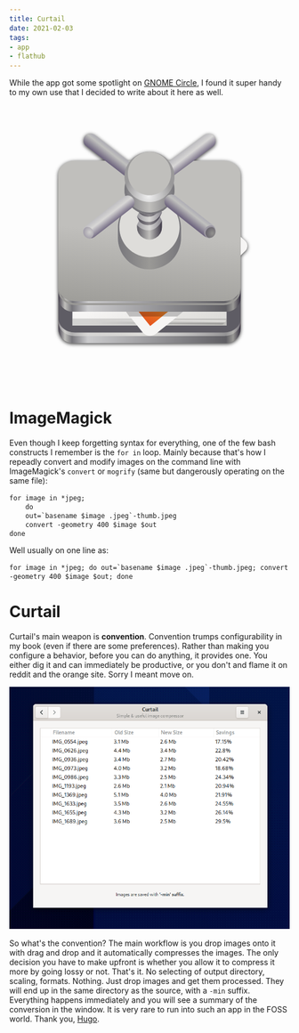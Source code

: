 ```yaml
---
title: Curtail
date: 2021-02-03
tags:
- app
- flathub
---
```


While the app got some spotlight on [GNOME Circle](https://circle.gnome.org), I found it super handy to my own use that I decided to write about it here as well.

<style type="text/css">
#curtailIcon {
  transform: scale(0.8);
  transition: all 1s ease-in-out;
  cursor: pointer;
  filter: drop-shadow(0 2px 4px rgba(0,0,0,0.8));
}
#curtailIcon:hover {
  transform: scale(0.9);
  filter: drop-shadow(0 30px 20px rgba(0,0,0,0.2));
}
</style>

<a href="https://flathub.org/apps/details/com.github.huluti.Curtail"><svg id="curtailIcon" ViewBox="0 0 128 128" xmlns="http://www.w3.org/2000/svg" xmlns:xlink="http://www.w3.org/1999/xlink"><linearGradient id="a" gradientUnits="userSpaceOnUse"><stop offset="0" stop-color="#63452c"/><stop offset=".038" stop-color="#865e3c"/><stop offset=".077" stop-color="#63452c"/><stop offset=".923" stop-color="#63452c"/><stop offset=".962" stop-color="#865e3c"/><stop offset="1" stop-color="#63452c"/></linearGradient><linearGradient id="e" gradientTransform="matrix(.23214 0 0 .20395 -8.567 209.652)" x1="88.596" x2="536.596" xlink:href="#a" y1="-449.394" y2="-449.394"/><linearGradient id="f" gradientTransform="matrix(.23214 0 0 .125 -8.567 152.174)" x1="88.596" x2="536.596" xlink:href="#a" y1="-449.394" y2="-449.394"/><linearGradient id="b" gradientUnits="userSpaceOnUse"><stop offset="0" stop-color="#3d3846"/><stop offset=".038" stop-color="#c0bfbc"/><stop offset=".077" stop-color="#77767b"/><stop offset=".164" stop-color="#cbcbcd"/><stop offset=".923" stop-color="#5f5e63"/><stop offset=".962" stop-color="#9a9996"/><stop offset="1" stop-color="#3d3846"/></linearGradient><linearGradient id="g" gradientTransform="matrix(.23214 0 0 .20395 -8.567 229.953)" x1="87.542" x2="535.261" xlink:href="#b" y1="-591.637" y2="-591.637"/><radialGradient id="h" cx="58.126" cy="294.38" gradientTransform="matrix(1.6319 0 0 1.37953 -36.73 -291.51)" gradientUnits="userSpaceOnUse" r="52"><stop offset="0" stop-color="#deddda"/><stop offset="1" stop-color="#deddda" stop-opacity="0"/></radialGradient><linearGradient id="i" gradientUnits="userSpaceOnUse" x1="30" x2="104" y1="94" y2="108"><stop offset="0" stop-color="#f6f5f4"/><stop offset="1" stop-color="#deddda"/></linearGradient><radialGradient id="j" cx="105.224" cy="148.63" gradientTransform="matrix(-.34149 -.18581 -.02812 .28036 103.637 95.975)" gradientUnits="userSpaceOnUse" r="160"><stop offset="0" stop-color="#e0371b"/><stop offset="1" stop-color="#f6d32d"/></radialGradient><radialGradient id="k" cx="352.98" cy="275.93" gradientTransform="matrix(.2992 .11247 .07205 -.18331 -46.417 48.045)" gradientUnits="userSpaceOnUse" r="192"><stop offset="0" stop-color="#50db81"/><stop offset="1" stop-color="#8ff0a4" stop-opacity=".004"/></radialGradient><radialGradient id="l" cx="527.624" cy="194.651" gradientTransform="matrix(-.15091 -.18657 -.19365 .15664 225.268 143.026)" gradientUnits="userSpaceOnUse" r="192"><stop offset="0" stop-color="#4a86cf"/><stop offset="1" stop-color="#87bae1" stop-opacity="0"/></radialGradient><linearGradient id="m" gradientTransform="matrix(.23013 0 0 .20218 -7.94 400.462)" x1="87.542" x2="535.261" xlink:href="#b" y1="-591.637" y2="-591.637"/><linearGradient id="n" gradientUnits="userSpaceOnUse" x1="52.55" x2="56.979" y1="103.619" y2="57.049"><stop offset="0" stop-color="#9b9a96"/><stop offset="1" stop-color="#c0bfbc"/></linearGradient><linearGradient id="c" gradientUnits="userSpaceOnUse"><stop offset="0" stop-color="#b1b0b6"/><stop offset=".5" stop-color="#d8d7d6"/><stop offset="1" stop-color="#6f667f"/></linearGradient><linearGradient id="o" gradientTransform="scale(-1 1) rotate(67.81 9.946 118.092)" x1="49.325" x2="53.605" xlink:href="#c" y1="222.747" y2="230.159"/><linearGradient id="p" gradientTransform="matrix(3.0015 0 0 -3.0015 -128.105 -573.326)" gradientUnits="userSpaceOnUse" x1="58" x2="70" y1="-211" y2="-211"><stop offset="0" stop-color="#77767b"/><stop offset=".5" stop-color="#9a9996"/><stop offset="1" stop-color="#77767b"/></linearGradient><linearGradient id="q" gradientUnits="userSpaceOnUse" x1="56.855" x2="71.127" y1="46.093" y2="46.093"><stop offset="0" stop-color="#5e5c64"/><stop offset=".5" stop-color="#c0bfbc"/><stop offset="1" stop-color="#3d3846"/></linearGradient><linearGradient id="d" gradientUnits="userSpaceOnUse"><stop offset="0" stop-color="#b1b0b6"/><stop offset=".272" stop-color="#c0c0be"/><stop offset="1" stop-color="#6f667f"/></linearGradient><linearGradient id="r" gradientTransform="scale(-1 1) rotate(51.875 13.743 81.732)" x1="61" x2="67" xlink:href="#d" y1="220" y2="220"/><linearGradient id="s" gradientTransform="matrix(2.37866 0 0 -2.37866 -88.244 -469.48)" gradientUnits="userSpaceOnUse" x1="58" x2="70" y1="-211" y2="-211"><stop offset="0" stop-color="#77767b"/><stop offset=".5" stop-color="#c0bfbc"/><stop offset="1" stop-color="#77767b"/></linearGradient><radialGradient id="t" cx="-203.367" cy="-63.488" gradientTransform="matrix(0 -1.18935 -1.18935 0 -12.128 -205.452)" gradientUnits="userSpaceOnUse" r="12"><stop offset="0" stop-color="#f0f0f0"/><stop offset="1" stop-color="#9a999a"/></radialGradient><linearGradient id="u" gradientTransform="scale(-1 1) rotate(51.875 15.076 81.083)" x1="61" x2="67" xlink:href="#d" y1="220" y2="220"/><linearGradient id="v" gradientTransform="scale(-1 1) rotate(67.81 10.503 117.717)" x1="49.325" x2="53.605" xlink:href="#c" y1="222.747" y2="230.159"/><radialGradient id="w" cx="96.054" cy="219.449" gradientTransform="matrix(-2.48287 0 0 2.7121 268.232 -538.415)" gradientUnits="userSpaceOnUse" r="2.415"><stop offset="0" stop-color="#cfcecd"/><stop offset="1" stop-color="#827b8f"/></radialGradient><radialGradient id="x" cx="96.741" cy="219.745" gradientTransform="matrix(2.35544 0 0 2.5729 -127.997 -507.96)" gradientUnits="userSpaceOnUse" r="2.415"><stop offset="0" stop-color="#92918f"/><stop offset="1" stop-color="#524d5b"/></radialGradient><path d="M20 56h88a8 8 0 018 8v46a8 8 0 01-8 8H20a8 8 0 01-8-8V64a8 8 0 018-8zm0 0" fill="url(#e)"/><path d="M20 30h88v66H20zm0 0" fill="#f6f5f4"/><path d="M20 58h88a8 8 0 018 8v22a8 8 0 01-8 8H20a8 8 0 01-8-8V66a8 8 0 018-8zm0 0" fill="url(#f)"/><path d="M20 58h88a8 8 0 018 8v46a8 8 0 01-8 8H20a8 8 0 01-8-8V66a8 8 0 018-8zm0 0" fill="url(#g)"/><path d="M21.453 28.082h85.094c5.219 0 9.453 3.582 9.453 8V108c0 4.418-4.234 8-9.453 8H21.453c-5.219 0-9.453-3.582-9.453-8V36.082c0-4.418 4.234-8 9.453-8zm0 0" fill="url(#h)"/><path d="M21.453 26.082h85.094c5.219 0 9.453 3.582 9.453 8V106c0 4.418-4.234 8-9.453 8H21.453c-5.219 0-9.453-3.582-9.453-8V34.082c0-4.418 4.234-8 9.453-8zm0 0" fill="#5e5c64"/><path d="M20 64h88v46H20zm0 0" fill="url(#i)"/><path d="M108 106l-.137 4H20.121L20 106zm0 0" fill-opacity=".137"/><path d="M107.691 106.969H35.93l71.242 1.027s.52-.773.52-1.027zm0 0" fill="#f6f5f4" fill-opacity=".598"/><path d="M106.773 108.488H34.168l71.266 1.024c.554-.29 1.132-.63 1.34-1.024zm0 0" fill-opacity=".171"/><path d="M29.777 67.469l52.239-42.254c2.41-1.953 5.898-1.613 7.812.758l21.664 26.777L108.145 82l-40.266 32.57c-2.414 1.953-5.899 1.614-7.817-.754L28.883 75.27c-1.913-2.372-1.519-5.848.895-7.801zm0 0" fill="#f6f5f4"/><path d="M111.547 52.816L99.574 62.5c-2.41 1.95-2.808 5.43-.89 7.8l9.46 11.7zm0 0" fill="#deddda"/><path d="M33.27 71.785l31.148 38.508 40.266-32.57-6-7.422c-1.918-2.371-1.52-5.852.89-7.801l7.617-6.16-21.683-26.813zm0 0" fill="url(#j)"/><path d="M33.27 71.785l31.148 38.508 40.266-32.57-6-7.422c-1.918-2.371-1.52-5.852.89-7.801l7.617-6.16-21.683-26.813zm0 0" fill="url(#k)"/><path d="M33.27 71.785l31.148 38.508 40.266-32.57-6-7.422c-1.918-2.371-1.52-5.852.89-7.801l7.617-6.16-21.683-26.813zm0 0" fill="url(#l)"/><path d="M83.855 101.496l34.844-34.11a3.903 3.903 0 001.176-2.906 3.913 3.913 0 00-1.328-2.84l-9.207-8.09zm0 0" fill="#f6f5f4"/><path d="M20.02 64.328h88.07a8 8 0 018 8v21.73a8 8 0 01-8 8H20.02a8 8 0 01-8-8v-21.73a8 8 0 018-8zm0 0" fill="url(#g)"/><path d="M21.824 190.43h84.23c5.223 0 9.454 3.582 9.454 8v63.363c0 4.418-4.23 8-9.453 8h-84.23c-5.22 0-9.454-3.582-9.454-8V198.43c0-4.418 4.234-8 9.453-8zm0 0" fill="url(#m)" stroke="#9a9996" transform="translate(0 -172)"/><path d="M21.375 16h85.129c5.223 0 9.457 3.582 9.457 8v64.059c0 4.418-4.234 8-9.457 8H21.375c-5.223 0-9.453-3.582-9.453-8V24c0-4.418 4.23-8 9.453-8zm0 0" fill="url(#n)"/><path d="M57.66 210.34l34.78-25.779" fill="#77767b" stroke="url(#o)" stroke-linecap="round" stroke-width="6.726" transform="matrix(1.18935 0 0 1.18935 -12.127 -214.827)"/><path d="M63.992 36.352c-9.949 0-18.012 8.066-18.012 18.011v5.63C45.98 69.936 54.043 78 63.992 78 73.938 78 82 69.937 82 59.992v-5.629c0-9.945-8.063-18.011-18.008-18.011zm0 0" fill="url(#p)"/><path d="M63.992 36.629c-9.5 0-17.199 7.7-17.199 17.195 0 9.5 7.7 17.2 17.2 17.2 9.495 0 17.194-7.7 17.194-17.2 0-9.496-7.699-17.195-17.195-17.195zm0 0" fill="#deddda"/><path d="M58.043 31.227l-1.188 2.378 1.188 2.38-1.188 2.378 1.188 2.38-1.188 2.378 1.188 2.379-1.188 2.379 1.188 2.379-1.188 2.379v1.187a7.133 7.133 0 0010.704 6.18 7.133 7.133 0 003.566-6.18v-3.566l-1.188-2.38 1.188-2.378-1.188-2.379 1.188-2.379-1.188-2.379 1.188-2.379-1.188-2.379 1.188-2.378-1.188-2.38zm0 0" fill="url(#q)"/><path d="M69.938 33.605s-1.61 4.348-5.84 4.778c-4.235.43-6.055-2.399-6.055-2.399l-1.188 2.38s2.489 3.308 7.243 3.034c4.75-.277 6.882-5.367 7.027-5.414zm0 0" fill="#fff" fill-opacity=".382"/><path d="M71.125 35.984c-.145.047-2.277 5.137-7.027 5.414-4.754.274-7.243-3.035-7.243-3.035l1.188 2.38s1.82 2.823 6.055 2.398c4.23-.43 5.84-4.778 5.84-4.778l.05.102zm0 0" fill="#241f31" fill-opacity=".339"/><g fill="#fff" fill-opacity=".382"><path d="M69.938 43.121s-1.61 4.348-5.84 4.777c-4.235.426-6.055-2.398-6.055-2.398l-1.188 2.379s2.489 3.309 7.243 3.031c4.75-.277 6.882-5.363 7.027-5.41zm0 0"/><path d="M69.938 47.879s-1.715 4.348-5.946 4.777c-4.234.426-5.949-2.398-5.949-2.398l-1.188 2.379s2.383 3.308 7.137 3.031c4.75-.277 6.988-5.367 7.133-5.41zm0 0M69.938 38.363s-1.61 4.348-5.84 4.778c-4.235.425-6.055-2.399-6.055-2.399l-1.188 2.38s2.489 3.308 7.243 3.03c4.75-.273 6.882-5.363 7.027-5.41zm0 0"/></g><path d="M71.125 45.5c-.145.047-2.277 5.137-7.027 5.41-4.754.278-7.243-3.031-7.243-3.031l1.188 2.379s1.82 2.824 6.055 2.394c4.23-.425 5.84-4.773 5.84-4.773l.05.101zm0 0" fill="#241f31" fill-opacity=".339"/><path d="M71.125 40.742c-.145.047-2.277 5.137-7.027 5.41-4.754.278-7.243-3.03-7.243-3.03l1.188 2.378s1.82 2.824 6.055 2.395c4.23-.426 5.84-4.774 5.84-4.774l.05.102zm0 0" fill="#241f31" fill-opacity=".339"/><path d="M69.003 210.133L35.68 184.407" fill="#77767b" stroke="url(#r)" stroke-linecap="round" stroke-width="6.726" transform="matrix(1.18935 0 0 1.18935 -12.127 -214.827)"/><path d="M78.262 32.418c0-7.883-6.39-14.273-14.27-14.273-7.883 0-14.273 6.39-14.273 14.273s6.39 14.27 14.273 14.27c7.88 0 14.27-6.387 14.27-14.27zm0 0" fill="url(#s)"/><path d="M63.992 11.008c-7.883 0-14.273 6.39-14.273 14.273s6.39 14.274 14.273 14.274c7.88 0 14.27-6.39 14.27-14.274s-6.39-14.273-14.27-14.273zm0 0" fill="url(#t)"/><path d="M49.742 31.71c-.012.235-.02.47-.023.708 0 7.883 6.39 14.27 14.273 14.27 7.88 0 14.27-6.387 14.27-14.27a9.81 9.81 0 00-.024-.484c-.375 7.597-6.64 13.562-14.246 13.566-7.687-.012-13.988-6.105-14.25-13.79zm0 0" fill="#77767b"/><path d="M63.992 11.008c-6.812 0-12.336 5.523-12.336 12.336S57.18 35.68 63.992 35.68s12.332-5.524 12.332-12.336-5.52-12.336-12.332-12.336zm0 0" fill="#c0bfbc"/><path d="M92.32 227.56l-17.792-13.962" fill="#77767b" stroke="url(#u)" stroke-linecap="round" stroke-width="6.726" transform="matrix(1.18935 0 0 1.18935 -12.127 -214.827)"/><path d="M35.559 227.95l17.867-13.863" fill="#77767b" stroke="url(#v)" stroke-linecap="round" stroke-width="6.726" transform="matrix(1.18935 0 0 1.18935 -12.127 -214.827)"/><path d="M26.164 56.594a3.692 3.692 0 003.695 3.691c1.164 0 2.254-1.484 2.254-2.8a3.698 3.698 0 00-3.695-3.696c-1.125 0-2.254 1.172-2.254 2.805zm0 0" fill="url(#w)"/><path d="M101.648 55.969a4.044 4.044 0 01-4.043 4.043c-1.277 0-2.468-1.621-2.468-3.067a4.044 4.044 0 014.043-4.043c1.23 0 2.468 1.282 2.468 3.067zm0 0" fill="#9c98a2"/><path d="M101.648 56.508a3.503 3.503 0 01-3.503 3.504c-1.106 0-2.141-1.407-2.141-2.657a3.504 3.504 0 013.508-3.503c1.066 0 2.136 1.109 2.136 2.656zm0 0" fill="url(#x)"/><path d="M50.59 102.086l1.98 2.789h27.285l3.415-2.887zm0 0" fill-opacity=".225"/></svg></a>



# ImageMagick

Even though I keep forgetting syntax for everything, one of the few bash constructs I remember is the `for in` loop. Mainly because that's how I repeadly convert and modify images on the command line with ImageMagick's `convert` or `mogrify` (same but dangerously operating on the same file):

```
for image in *jpeg; 
	do 
	out=`basename $image .jpeg`-thumb.jpeg
	convert -geometry 400 $image $out
done
```

Well usually on one line as:

```
for image in *jpeg; do out=`basename $image .jpeg`-thumb.jpeg; convert -geometry 400 $image $out; done
```

# Curtail

Curtail's main weapon is **convention**. Convention trumps configurability in my book (even if there are some preferences). Rather than making you configure a behavior, before you can do anything, it provides one. You either dig it and can immediately be productive, or you don't and flame it on reddit and the orange site. Sorry I meant move on.

![Curtail UI](curtail.png)

So what's the convention? The main workflow is you drop images onto it with drag and drop and it automatically compresses the images. The only decision you have to make upfront is whether you allow it to compress it more by going lossy or not. That's it. No selecting of output directory, scaling, formats. Nothing. Just drop images and get them processed. They will end up in the same directory as the source, with a `-min` suffix. Everything happens immediately and you will see a summary of the conversion in the window. It is very rare to run into such an app in the FOSS world. Thank you, [Hugo](https://hugo-posnic.fr/).
